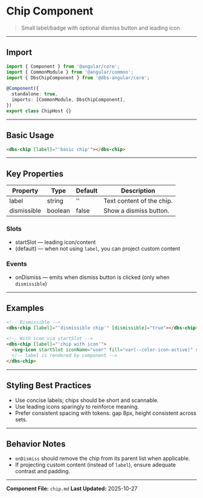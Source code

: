 # Chip Component

> Small label/badge with optional dismiss button and leading icon

---

## Import

```typescript
import { Component } from '@angular/core';
import { CommonModule } from '@angular/common';
import { DbsChipComponent } from '@dbs-angular/core';

@Component({
  standalone: true,
  imports: [CommonModule, DbsChipComponent],
})
export class ChipHost {}
```

---

## Basic Usage

```html
<dbs-chip [label]="'basic chip'"></dbs-chip>
```

---

## Key Properties

| Property | Type | Default | Description |
|----------|------|---------|-------------|
| label | string | '' | Text content of the chip. |
| dismissible | boolean | false | Show a dismiss button. |

### Slots

- startSlot — leading icon/content
- (default) — when not using `label`, you can project custom content

### Events

- onDismiss — emits when dismiss button is clicked (only when `dismissible`)

---

## Examples

```html
<!-- Dismissible -->
<dbs-chip [label]="'dismissible chip'" [dismissible]="true"></dbs-chip>

<!-- With icon via startSlot -->
<dbs-chip [label]="'chip with icon'">
  <svg-icon startSlot iconName="user" fill="var(--color-icon-active)" style="width: 16px; height: 16px;"></svg-icon>
  <!-- label is rendered by component -->
</dbs-chip>
```

---

## Styling Best Practices

- Use concise labels; chips should be short and scannable.
- Use leading icons sparingly to reinforce meaning.
- Prefer consistent spacing with tokens: gap 8px, height consistent across sets.

---

## Behavior Notes

- `onDismiss` should remove the chip from its parent list when applicable.
- If projecting custom content (instead of `label`), ensure adequate contrast and padding.

---

**Component File:** `chip.md`
**Last Updated:** 2025-10-27

